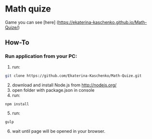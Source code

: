 # Math quize

Game you can see [here] (https://ekaterina-kaschenko.github.io/Math-Quize/)

## How-To
### Run application from your PC:

1. run:

  ```sh
  git clone https://github.com/Ekaterina-Kaschenko/Math-Quize.git
  ```
2. download and install Node.js from http://nodejs.org/ 
3. open folder with package.json in console
4. run:

  ```sh
  npm install
  ```
5. run:

  ```sh
  gulp
  ```
6. wait until page will be opened in your browser.

